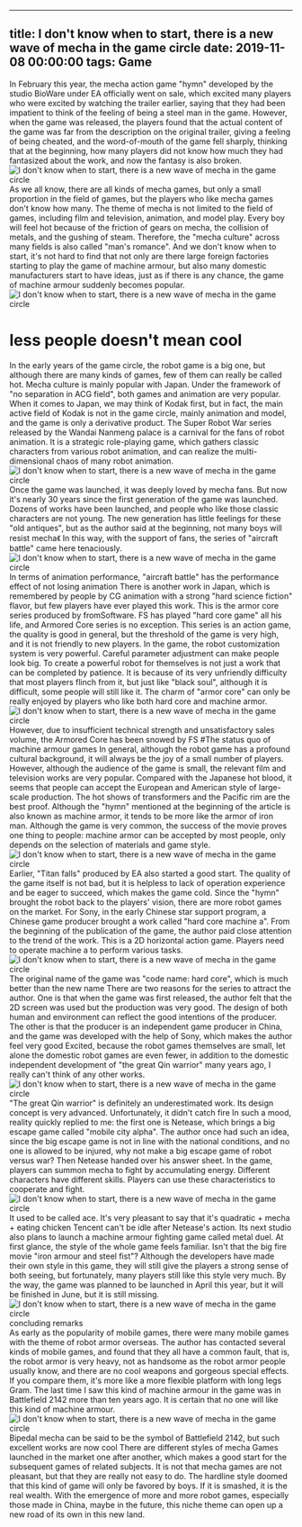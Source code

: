 
---
title: I don't know when to start, there is a new wave of mecha in the game circle
date: 2019-11-08 00:00:00
tags:  Game
---
In February this year, the mecha action game "hymn" developed by the studio BioWare under EA officially went on sale, which excited many players who were excited by watching the trailer earlier, saying that they had been impatient to think of the feeling of being a steel man in the game. However, when the game was released, the players found that the actual content of the game was far from the description on the original trailer, giving a feeling of being cheated, and the word-of-mouth of the game fell sharply, thinking that at the beginning, how many players did not know how much they had fantasized about the work, and now the fantasy is also broken.
![I don't know when to start, there is a new wave of mecha in the game circle](5011e014213949868d3d4ea65906f34b.jpg)
As we all know, there are all kinds of mecha games, but only a small proportion in the field of games, but the players who like mecha games don't know how many. The theme of mecha is not limited to the field of games, including film and television, animation, and model play. Every boy will feel hot because of the friction of gears on mecha, the collision of metals, and the gushing of steam. Therefore, the "mecha culture" across many fields is also called "man's romance". And we don't know when to start, it's not hard to find that not only are there large foreign factories starting to play the game of machine armour, but also many domestic manufacturers start to have ideas, just as if there is any chance, the game of machine armour suddenly becomes popular.
![I don't know when to start, there is a new wave of mecha in the game circle](89a309b4c2d54e539c5884199853a641.jpg)
# less people doesn't mean cool
In the early years of the game circle, the robot game is a big one, but although there are many kinds of games, few of them can really be called hot. Mecha culture is mainly popular with Japan. Under the framework of "no separation in ACG field", both games and animation are very popular. When it comes to Japan, we may think of Kodak first, but in fact, the main active field of Kodak is not in the game circle, mainly animation and model, and the game is only a derivative product. The Super Robot War series released by the Wandai Nanmeng palace is a carnival for the fans of robot animation. It is a strategic role-playing game, which gathers classic characters from various robot animation, and can realize the multi-dimensional chaos of many robot animation.
![I don't know when to start, there is a new wave of mecha in the game circle](115a7732302842d484c7f7e575311c77.jpg)
Once the game was launched, it was deeply loved by mecha fans. But now it's nearly 30 years since the first generation of the game was launched. Dozens of works have been launched, and people who like those classic characters are not young. The new generation has little feelings for these "old antiques", but as the author said at the beginning, not many boys will resist mecha《 In this way, with the support of fans, the series of "aircraft battle" came here tenaciously.
![I don't know when to start, there is a new wave of mecha in the game circle](7e66f31a69de45cca15efab1b0bb35fb.jpg)
In terms of animation performance, "aircraft battle" has the performance effect of not losing animation
There is another work in Japan, which is remembered by people by CG animation with a strong "hard science fiction" flavor, but few players have ever played this work. This is the armor core series produced by fromSoftware. FS has played "hard core game" all his life, and Armored Core series is no exception. This series is an action game, the quality is good in general, but the threshold of the game is very high, and it is not friendly to new players. In the game, the robot customization system is very powerful. Careful parameter adjustment can make people look big. To create a powerful robot for themselves is not just a work that can be completed by patience. It is because of its very unfriendly difficulty that most players flinch from it, but just like "black soul", although it is difficult, some people will still like it. The charm of "armor core" can only be really enjoyed by players who like both hard core and machine armor.
![I don't know when to start, there is a new wave of mecha in the game circle](043abdc1a89c4c0a9e5bb68430b17dcd.jpg)
However, due to insufficient technical strength and unsatisfactory sales volume, the Armored Core has been snowed by FS
#The status quo of machine armour games
In general, although the robot game has a profound cultural background, it will always be the joy of a small number of players. However, although the audience of the game is small, the relevant film and television works are very popular. Compared with the Japanese hot blood, it seems that people can accept the European and American style of large-scale production. The hot shows of transformers and the Pacific rim are the best proof. Although the "hymn" mentioned at the beginning of the article is also known as machine armor, it tends to be more like the armor of iron man. Although the game is very common, the success of the movie proves one thing to people: machine armor can be accepted by most people, only depends on the selection of materials and game style.
![I don't know when to start, there is a new wave of mecha in the game circle](7f43d03cc3eb448b8ac8a068a35a6277.jpg)
Earlier, "Titan falls" produced by EA also started a good start. The quality of the game itself is not bad, but it is helpless to lack of operation experience and be eager to succeed, which makes the game cold. Since the "hymn" brought the robot back to the players' vision, there are more robot games on the market. For Sony, in the early Chinese star support program, a Chinese game producer brought a work called "hard core machine a". From the beginning of the publication of the game, the author paid close attention to the trend of the work. This is a 2D horizontal action game. Players need to operate machine a to perform various tasks.
![I don't know when to start, there is a new wave of mecha in the game circle](bc02fb1563674bb9a46a290cddc5d43f.jpg)
The original name of the game was "code name: hard core", which is much better than the new name
There are two reasons for the series to attract the author. One is that when the game was first released, the author felt that the 2D screen was used but the production was very good. The design of both human and environment can reflect the good intentions of the producer. The other is that the producer is an independent game producer in China, and the game was developed with the help of Sony, which makes the author feel very good Excited, because the robot games themselves are small, let alone the domestic robot games are even fewer, in addition to the domestic independent development of "the great Qin warrior" many years ago, I really can't think of any other works.
![I don't know when to start, there is a new wave of mecha in the game circle](2514fc6a43724e779f0bc4abd78fb06e.jpg)
"The great Qin warrior" is definitely an underestimated work. Its design concept is very advanced. Unfortunately, it didn't catch fire
In such a mood, reality quickly replied to me: the first one is Netease, which brings a big escape game called "mobile city alpha". The author once had such an idea, since the big escape game is not in line with the national conditions, and no one is allowed to be injured, why not make a big escape game of robot versus war? Then Netease handed over his answer sheet. In the game, players can summon mecha to fight by accumulating energy. Different characters have different skills. Players can use these characteristics to cooperate and fight.
![I don't know when to start, there is a new wave of mecha in the game circle](762d4666542a4b87987c17c9de37b7a4.jpg)
It used to be called ace. It's very pleasant to say that it's quadratic + mecha + eating chicken
Tencent can't be idle after Netease's action. Its next studio also plans to launch a machine armour fighting game called metal duel. At first glance, the style of the whole game feels familiar. Isn't that the big fire movie "iron armour and steel fist"? Although the developers have made their own style in this game, they will still give the players a strong sense of both seeing, but fortunately, many players still like this style very much. By the way, the game was planned to be launched in April this year, but it will be finished in June, but it is still missing.
![I don't know when to start, there is a new wave of mecha in the game circle](0f4c9e63a5734595b9432555e17db5ee.jpg)
    concluding remarks  
As early as the popularity of mobile games, there were many mobile games with the theme of robot armor overseas. The author has contacted several kinds of mobile games, and found that they all have a common fault, that is, the robot armor is very heavy, not as handsome as the robot armor people usually know, and there are no cool weapons and gorgeous special effects. If you compare them, it's more like a more flexible platform with long legs Gram. The last time I saw this kind of machine armour in the game was in Battlefield 2142 more than ten years ago. It is certain that no one will like this kind of machine armour.
![I don't know when to start, there is a new wave of mecha in the game circle](ecc9601e7e814cfe8a2176d22c997f41.jpg)
Bipedal mecha can be said to be the symbol of Battlefield 2142, but such excellent works are now cool
There are different styles of mecha Games launched in the market one after another, which makes a good start for the subsequent games of related subjects. It is not that mecha games are not pleasant, but that they are really not easy to do. The hardline style doomed that this kind of game will only be favored by boys. If it is smashed, it is the real wealth. With the emergence of more and more robot games, especially those made in China, maybe in the future, this niche theme can open up a new road of its own in this new land.